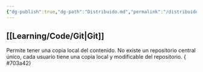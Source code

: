 ```yaml
---
{"dg-publish":true,"dg-path":"Distribuido.md","permalink":"/distribuido/","hide":true,"created":"2024-03-14T13:58","updated":"2024-03-16T16:14"}
---
```


## [[Learning/Code/Git\|Git]]
Permite tener una copia local del contenido. No existe un repositorio central único, cada usuario tiene una copia local y modificable del repositorio.
{ #703a42}
